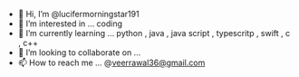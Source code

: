 - 👋 Hi, I’m @lucifermorningstar191
- 👀 I’m interested in ... coding 
- 🌱 I’m currently learning ... python , java , java script , typescritp , swift , c , c++ 
- 💞️ I’m looking to collaborate on ...
- 📫 How to reach me ... @veerrawal36@gmail.com

<!---
lucifermorningstar191/lucifermorningstar191 is a ✨ special ✨ repository because its `README.md` (this file) appears on your GitHub profile.
You can click the Preview link to take a look at your changes.
--->
